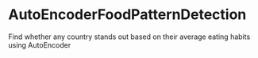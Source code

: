 # AutoEncoderFoodPatternDetection
Find whether any country stands out based on their average eating habits using AutoEncoder
